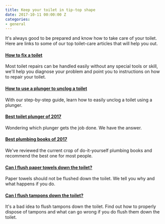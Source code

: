 ```yaml
---
title: Keep your toilet in tip-top shape
date: 2017-10-11 00:00:00 Z
categories:
- general
---
```


It's always good to be prepared and know how to take care of your toilet. Here are links to some of our top toilet-care articles that will help you out.

#### [How to fix a toilet](https://fixatoilet.com/how-to-fix-a-toilet/)

Most toilet repairs can be handled easily without any special tools or skill, we'll help you diagnose your problem and point you to instructions on how to repair your toilet.

#### [How to use a plunger to unclog a toilet](https://fixatoilet.com/how-to-use-a-plunger/)

With our step-by-step guide, learn how to easily unclog a toilet using a plunger.

#### [Best toilet plunger of 2017](https://fixatoilet.com/best-toilet-plunger-2017/)

Wondering which plunger gets the job done. We have the answer.

#### [Best plumbing books of 2017](http://fixafaucet.com/plumbing-repair-books/)

We've reviewed the current crop of do-it-yourself plumbing books and recommend the best one for most people.

#### [Can I flush paper towels down the toilet?](https://fixatoilet.com/can-i-flush-paper-towels-down-the-toilet/)

Paper towels should not be flushed down the toilet. We tell you why and what happens if you do.

#### [Can I flush tampons down the toilet?](https://fixatoilet.com/can-i-flush-tampons-down-the-toilet/)

It's a bad idea to flush tampons down the toilet. Find out how to properly dispose of tampons and what can go wrong if you do flush them down the toilet.
